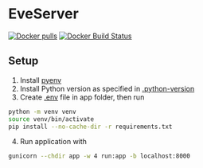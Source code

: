 # EveServer


[![Docker pulls](https://img.shields.io/docker/pulls/ondebleue/eve-server.svg)](https://hub.docker.com/r/ondebleue/eve-server/)
[![Docker Build Status](https://img.shields.io/docker/build/ondebleue/eve-server.svg)](https://hub.docker.com/r/ondebleue/eve-server/builds)

## Setup
1. Install [pyenv](https://github.com/pyenv/pyenv)
2. Install Python version as specified in [.python-version](.python-version)
3. Create [.env](app/env.exemple) file in app folder, then run
```bash
python -m venv venv
source venv/bin/activate
pip install --no-cache-dir -r requirements.txt
```
4. Run application with
```bash
gunicorn --chdir app -w 4 run:app -b localhost:8000
```
